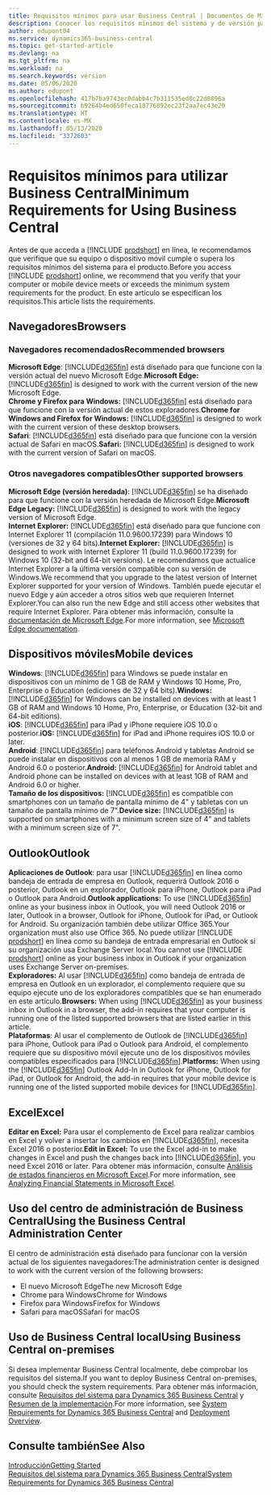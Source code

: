 ```yaml
---
title: Requisitos mínimos para usar Business Central | Documentos de Microsoft
description: Conocer los requisitos mínimos del sistema y de versión para usar Business Central en línea.
author: edupont04
ms.service: dynamics365-business-central
ms.topic: get-started-article
ms.devlang: na
ms.tgt_pltfrm: na
ms.workload: na
ms.search.keywords: version
ms.date: 05/06/2020
ms.author: edupont
ms.openlocfilehash: 417b7ba9743ec0dabb4c7b311535ed8c22d8896a
ms.sourcegitcommit: b9264b4ed650feca18776892ec23f2aa7ec43e20
ms.translationtype: HT
ms.contentlocale: es-MX
ms.lasthandoff: 05/13/2020
ms.locfileid: "3372603"
---
```

# <a name="minimum-requirements-for-using-business-central"></a><span data-ttu-id="bec80-103">Requisitos mínimos para utilizar Business Central</span><span class="sxs-lookup"><span data-stu-id="bec80-103">Minimum Requirements for Using Business Central</span></span>
<span data-ttu-id="bec80-104">Antes de que acceda a [!INCLUDE [prodshort](includes/prodshort.md)] en línea, le recomendamos que verifique que su equipo o dispositivo móvil cumple o supera los requisitos mínimos del sistema para el producto.</span><span class="sxs-lookup"><span data-stu-id="bec80-104">Before you access [!INCLUDE [prodshort](includes/prodshort.md)] online, we recommend that you verify that your computer or mobile device meets or exceeds the minimum system requirements for the product.</span></span> <span data-ttu-id="bec80-105">En este artículo se especifican los requisitos.</span><span class="sxs-lookup"><span data-stu-id="bec80-105">This article lists the requirements.</span></span>  

## <a name="browsers"></a><span data-ttu-id="bec80-106">Navegadores</span><span class="sxs-lookup"><span data-stu-id="bec80-106">Browsers</span></span>

### <a name="recommended-browsers"></a><span data-ttu-id="bec80-107">Navegadores recomendados</span><span class="sxs-lookup"><span data-stu-id="bec80-107">Recommended browsers</span></span>

<span data-ttu-id="bec80-108">**Microsoft Edge**: [!INCLUDE[d365fin](includes/d365fin_md.md)] está diseñado para que funcione con la versión actual del nuevo Microsoft Edge.</span><span class="sxs-lookup"><span data-stu-id="bec80-108">**Microsoft Edge:** [!INCLUDE[d365fin](includes/d365fin_md.md)] is designed to work with the current version of the new Microsoft Edge.</span></span>  
<span data-ttu-id="bec80-109">**Chrome y Firefox para Windows:** [!INCLUDE[d365fin](includes/d365fin_md.md)] está diseñado para que funcione con la versión actual de estos exploradores.</span><span class="sxs-lookup"><span data-stu-id="bec80-109">**Chrome for Windows and Firefox for Windows:** [!INCLUDE[d365fin](includes/d365fin_md.md)] is designed to work with the current version of these desktop browsers.</span></span>  
<span data-ttu-id="bec80-110">**Safari**: [!INCLUDE[d365fin](includes/d365fin_md.md)] está diseñado para que funcione con la versión actual de Safari en macOS.</span><span class="sxs-lookup"><span data-stu-id="bec80-110">**Safari:** [!INCLUDE[d365fin](includes/d365fin_md.md)] is designed to work with the current version of Safari on macOS.</span></span>  

### <a name="other-supported-browsers"></a><span data-ttu-id="bec80-111">Otros navegadores compatibles</span><span class="sxs-lookup"><span data-stu-id="bec80-111">Other supported browsers</span></span>

<span data-ttu-id="bec80-112">**Microsoft Edge (versión heredada)**: [!INCLUDE[d365fin](includes/d365fin_md.md)] se ha diseñado para que funcione con la versión heredada de Microsoft Edge.</span><span class="sxs-lookup"><span data-stu-id="bec80-112">**Microsoft Edge Legacy:** [!INCLUDE[d365fin](includes/d365fin_md.md)] is designed to work with the legacy version of Microsoft Edge.</span></span>  
<span data-ttu-id="bec80-113">**Internet Explorer:** [!INCLUDE[d365fin](includes/d365fin_md.md)] está diseñado para que funcione con Internet Explorer 11 (compilación 11.0.9600.17239) para Windows 10 (versiones de 32 y 64 bits).</span><span class="sxs-lookup"><span data-stu-id="bec80-113">**Internet Explorer:** [!INCLUDE[d365fin](includes/d365fin_md.md)] is designed to work with Internet Explorer 11 (build 11.0.9600.17239) for Windows 10 (32-bit and 64-bit versions).</span></span> <span data-ttu-id="bec80-114">Le recomendamos que actualice Internet Explorer a la última versión compatible con su versión de Windows.</span><span class="sxs-lookup"><span data-stu-id="bec80-114">We recommend that you upgrade to the latest version of Internet Explorer supported for your version of Windows.</span></span> <span data-ttu-id="bec80-115">También puede ejecutar el nuevo Edge y aún acceder a otros sitios web que requieren Internet Explorer.</span><span class="sxs-lookup"><span data-stu-id="bec80-115">You can also run the new Edge and still access other websites that require Internet Explorer.</span></span> <span data-ttu-id="bec80-116">Para obtener más información, consulte la [documentación de Microsoft Edge](/deployedge/edge-ie-mode).</span><span class="sxs-lookup"><span data-stu-id="bec80-116">For more information, see [Microsoft Edge documentation](/deployedge/edge-ie-mode).</span></span>

## <a name="mobile-devices"></a><span data-ttu-id="bec80-117">Dispositivos móviles</span><span class="sxs-lookup"><span data-stu-id="bec80-117">Mobile devices</span></span>
<span data-ttu-id="bec80-118">**Windows**: [!INCLUDE[d365fin](includes/d365fin_md.md)] para Windows se puede instalar en dispositivos con un mínimo de 1 GB de RAM y Windows 10 Home, Pro, Enterprise o Education (ediciones de 32 y 64 bits).</span><span class="sxs-lookup"><span data-stu-id="bec80-118">**Windows:** [!INCLUDE[d365fin](includes/d365fin_md.md)] for Windows can be installed on devices with at least 1 GB of RAM and Windows 10 Home, Pro, Enterprise, or Education (32-bit and 64-bit editions).</span></span>  
<span data-ttu-id="bec80-119">**iOS**: [!INCLUDE[d365fin](includes/d365fin_md.md)] para iPad y iPhone requiere iOS 10.0 o posterior.</span><span class="sxs-lookup"><span data-stu-id="bec80-119">**iOS:** [!INCLUDE[d365fin](includes/d365fin_md.md)] for iPad and iPhone requires iOS 10.0 or later.</span></span>  
<span data-ttu-id="bec80-120">**Android**: [!INCLUDE[d365fin](includes/d365fin_md.md)] para teléfonos Android y tabletas Android se puede instalar en dispositivos con al menos 1 GB de memoria RAM y Android 6.0 o posterior.</span><span class="sxs-lookup"><span data-stu-id="bec80-120">**Android:** [!INCLUDE[d365fin](includes/d365fin_md.md)] for Android tablet and Android phone can be installed on devices with at least 1GB of RAM and Android 6.0 or higher.</span></span>  
<span data-ttu-id="bec80-121">**Tamaño de los dispositivos:** [!INCLUDE[d365fin](includes/d365fin_md.md)] es compatible con smartphones con un tamaño de pantalla mínimo de 4" y tabletas con un tamaño de pantalla mínimo de 7".</span><span class="sxs-lookup"><span data-stu-id="bec80-121">**Device size:** [!INCLUDE[d365fin](includes/d365fin_md.md)] is supported on smartphones with a minimum screen size of 4" and tablets with a minimum screen size of 7".</span></span>  

## <a name="outlook"></a><span data-ttu-id="bec80-122">Outlook</span><span class="sxs-lookup"><span data-stu-id="bec80-122">Outlook</span></span>
<span data-ttu-id="bec80-123">**Aplicaciones de Outlook**: para usar [!INCLUDE[d365fin](includes/d365fin_md.md)] en línea como bandeja de entrada de empresa en Outlook, requerirá Outlook 2016 o posterior, Outlook en un explorador, Outlook para iPhone, Outlook para iPad o Outlook para Android.</span><span class="sxs-lookup"><span data-stu-id="bec80-123">**Outlook applications:** To use [!INCLUDE[d365fin](includes/d365fin_md.md)] online as your business inbox in Outlook, you will need Outlook 2016 or later, Outlook in a browser, Outlook for iPhone, Outlook for iPad, or Outlook for Android.</span></span> <span data-ttu-id="bec80-124">Su organización también debe utilizar Office 365.</span><span class="sxs-lookup"><span data-stu-id="bec80-124">Your organization must also use Office 365.</span></span> <span data-ttu-id="bec80-125">No puede utilizar [!INCLUDE [prodshort](includes/prodshort.md)] en línea como su bandeja de entrada empresarial en Outlook si su organización usa Exchange Server local.</span><span class="sxs-lookup"><span data-stu-id="bec80-125">You cannot use [!INCLUDE [prodshort](includes/prodshort.md)] online as your business inbox in Outlook if your organization uses Exchange Server on-premises.</span></span>  
<span data-ttu-id="bec80-126">**Exploradores:** Al usar [!INCLUDE[d365fin](includes/d365fin_md.md)] como bandeja de entrada de empresa en Outlook en un explorador, el complemento requiere que su equipo ejecute uno de los exploradores compatibles que se han enumerado en este artículo.</span><span class="sxs-lookup"><span data-stu-id="bec80-126">**Browsers:** When using [!INCLUDE[d365fin](includes/d365fin_md.md)] as your business inbox in Outlook in a browser, the add-in requires that your computer is running one of the listed supported browsers that are listed earlier in this article.</span></span>  
<span data-ttu-id="bec80-127">**Plataformas**: Al usar el complemento de Outlook de [!INCLUDE[d365fin](includes/d365fin_md.md)] para iPhone, Outlook para iPad o Outlook para Android, el complemento requiere que su dispositivo móvil ejecute uno de los dispositivos móviles compatibles especificados para [!INCLUDE[d365fin](includes/d365fin_md.md)].</span><span class="sxs-lookup"><span data-stu-id="bec80-127">**Platforms:** When using the [!INCLUDE[d365fin](includes/d365fin_md.md)] Outlook Add-In in Outlook for iPhone, Outlook for iPad, or Outlook for Android, the add-in requires that your mobile device is running one of the listed supported mobile devices for [!INCLUDE[d365fin](includes/d365fin_md.md)].</span></span>  

## <a name="excel"></a><span data-ttu-id="bec80-128">Excel</span><span class="sxs-lookup"><span data-stu-id="bec80-128">Excel</span></span>
<span data-ttu-id="bec80-129">**Editar en Excel:** Para usar el complemento de Excel para realizar cambios en Excel y volver a insertar los cambios en [!INCLUDE[d365fin](includes/d365fin_md.md)], necesita Excel 2016 o posterior.</span><span class="sxs-lookup"><span data-stu-id="bec80-129">**Edit in Excel:** To use the Excel add-in to make changes in Excel and push the changes back into [!INCLUDE[d365fin](includes/d365fin_md.md)], you need Excel 2016 or later.</span></span> <span data-ttu-id="bec80-130">Para obtener más información, consulte [Análisis de estados financieros en Microsoft Excel](finance-analyze-excel.md).</span><span class="sxs-lookup"><span data-stu-id="bec80-130">For more information, see [Analyzing Financial Statements in Microsoft Excel](finance-analyze-excel.md).</span></span>  

## <a name="using-the-business-central-administration-center"></a><a name="TAC"></a> <span data-ttu-id="bec80-131">Uso del centro de administración de Business Central</span><span class="sxs-lookup"><span data-stu-id="bec80-131">Using the Business Central Administration Center</span></span>
<span data-ttu-id="bec80-132">El centro de administración está diseñado para funcionar con la versión actual de los siguientes navegadores:</span><span class="sxs-lookup"><span data-stu-id="bec80-132">The administration center is designed to work with the current version of the following browsers:</span></span>
- <span data-ttu-id="bec80-133">El nuevo Microsoft Edge</span><span class="sxs-lookup"><span data-stu-id="bec80-133">The new Microsoft Edge</span></span>
- <span data-ttu-id="bec80-134">Chrome para Windows</span><span class="sxs-lookup"><span data-stu-id="bec80-134">Chrome for Windows</span></span>
- <span data-ttu-id="bec80-135">Firefox para Windows</span><span class="sxs-lookup"><span data-stu-id="bec80-135">Firefox for Windows</span></span>
- <span data-ttu-id="bec80-136">Safari para macOS</span><span class="sxs-lookup"><span data-stu-id="bec80-136">Safari for macOS</span></span>

## <a name="using-business-central-on-premises"></a><span data-ttu-id="bec80-137">Uso de Business Central local</span><span class="sxs-lookup"><span data-stu-id="bec80-137">Using Business Central on-premises</span></span>

<span data-ttu-id="bec80-138">Si desea implementar Business Central localmente, debe comprobar los requisitos del sistema.</span><span class="sxs-lookup"><span data-stu-id="bec80-138">If you want to deploy Business Central on-premises, you should check the system requirements.</span></span> <span data-ttu-id="bec80-139">Para obtener más información, consulte [Requisitos del sistema para Dynamics 365 Business Central](/dynamics365/business-central/dev-itpro/deployment/system-requirement-business-central) y [Resumen de la implementación](/dynamics365/business-central/dev-itpro/deployment/deployment).</span><span class="sxs-lookup"><span data-stu-id="bec80-139">For more information, see [System Requirements for Dynamics 365 Business Central](/dynamics365/business-central/dev-itpro/deployment/system-requirement-business-central) and [Deployment Overview](/dynamics365/business-central/dev-itpro/deployment/deployment).</span></span>  

## <a name="see-also"></a><span data-ttu-id="bec80-140">Consulte también</span><span class="sxs-lookup"><span data-stu-id="bec80-140">See Also</span></span>
[<span data-ttu-id="bec80-141">Introducción</span><span class="sxs-lookup"><span data-stu-id="bec80-141">Getting Started</span></span>](product-get-started.md)  
[<span data-ttu-id="bec80-142">Requisitos del sistema para Dynamics 365 Business Central</span><span class="sxs-lookup"><span data-stu-id="bec80-142">System Requirements for Dynamics 365 Business Central</span></span>](/dynamics365/business-central/dev-itpro/deployment/system-requirement-business-central)  
